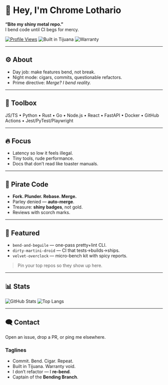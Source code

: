 # 👋 Hey, I'm Chrome Lothario

**“Bite my shiny metal repo.”**  
I bend code until CI begs for mercy.

[![Profile Views](https://komarev.com/ghpvc/?username=killallhumans3000&style=flat-square&base=1000&color=ff69b4)](https://github.com/killallhumans3000)
![Built in Tijuana](https://img.shields.io/badge/built%20in-Tijuana-8A2BE2?style=flat-square)
![Warranty](https://img.shields.io/badge/warranty-void%20since%202997-black?style=flat-square)

---

## ⚙️ About
- Day job: make features bend, not break.
- Night mode: cigars, commits, questionable refactors.
- Prime directive: _Merge? I bend reality._

---

## 🧰 Toolbox
JS/TS • Python • Rust • Go • Node.js • React • FastAPI • Docker • GitHub Actions • Jest/PyTest/Playwright

---

## 🔥 Focus
- Latency so low it feels illegal.
- Tiny tools, rude performance.
- Docs that don’t read like toaster manuals.

---

## 🏴 Pirate Code
- **Fork. Plunder. Rebase. Merge.**
- Parley denied — **auto-merge**.
- Treasure: **shiny badges**, not gold.
- Reviews with scorch marks.

---

## 🚀 Featured
- `bend-and-beguile` — one-pass pretty+lint CLI.  
- `dirty-martini-droid` — CI that tests→builds→ships.  
- `velvet-overclock` — micro-bench kit with spicy reports.

> Pin your top repos so they show up here.

---

## 📊 Stats
![GitHub Stats](https://github-readme-stats.vercel.app/api?username=killallhumans3000&show_icons=true)
![Top Langs](https://github-readme-stats.vercel.app/api/top-langs/?username=killallhumans3000&layout=compact)

---

## 🗨️ Contact
Open an issue, drop a PR, or ping me elsewhere.

### Taglines
- Commit. Bend. Cigar. Repeat.  
- Built in Tijuana. Warranty void.  
- I don’t refactor — I **re-bend**.  
- Captain of the **Bending Branch**.
